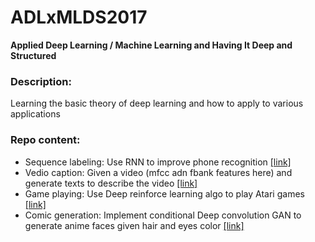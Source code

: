 # ADLxMLDS2017
**Applied Deep Learning / Machine Learning and Having It Deep and Structured**
### Description:
Learning the basic theory of deep learning and how to apply to various applications

### Repo content:
* Sequence labeling: Use RNN to improve phone recognition [[link]](https://github.com/thtang/ADLxMLDS2017/tree/master/hw1)
* Vedio caption: Given a video (mfcc adn fbank features here) and generate texts to describe the video [[link]](https://github.com/thtang/ADLxMLDS2017/tree/master/hw2)
* Game playing: Use Deep reinforce learning algo to play Atari games [[link]](https://github.com/thtang/ADLxMLDS2017/tree/master/hw3)
* Comic generation: Implement conditional Deep convolution GAN to generate anime faces given hair and eyes color [[link]](https://github.com/thtang/ADLxMLDS2017/tree/master/hw4)
